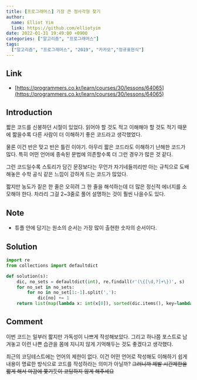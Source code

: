 ```yaml
---
title: [프로그래머스] 가장 큰 정사각형 찾기
author:
  name: Elliot Yim
  link: https://github.com/elliotyim
date: 2022-01-31 19:49:00 +0900
categories: ["알고리즘", "프로그래머스"]
tags:
  ["알고리즘", "프로그래머스", "2019", "카카오","정규표현식"]
---
```


## Link

- [https://programmers.co.kr/learn/courses/30/lessons/64065](https://programmers.co.kr/learn/courses/30/lessons/64065)

## Introduction

짧은 코드를 신봉하던 시절이 있었다. 읽어야 할 것도 적고 이해해야 할 것도 적기 때문에 짧을수록 다른 사람이 더 이해하기 좋은 코드라고 생각했었다.

물론 이건 반은 맞고 반은 틀린 이야기. 아무리 짧은 코드라도 이해하기 난해한 코드가 많다. 특히 어떤 언어에 종속된 문법에 의존할수록 더 그런 경우가 많은 것 같다.

그런 코드일수록 스토리가 담긴 문장보다는 무언가 자기네들끼리만 아는 규칙으로 도배해놓은 수학 공식 같은 느낌이 강하게 드는 코드가 많았다.

짧지만 농도가 짙은 한 줄은 오히려 그 한 줄을 해석하는데 더 많은 정신적 에너지를 소모해야 한다. 차라리 그걸 2~3줄로 풀어 설명하는 것이 훨씬 나을수도 있다.

## Note

- 튜플 안에 담기는 원소의 순서는 가장 많이 출현한 숫자의 순서이다.

## Solution

```python
import re
from collections import defaultdict

def solution(s):
    dic, no_sets = defaultdict(int), re.findall(r'(\{[\d,?]+\})', s)
    for no_set in no_sets:
        for no in no_set[1:-1].split(','):
            dic[no] += 1
    return list(map(lambda x: int(x[0]), sorted(dic.items(), key=lambda y: -y[1])))
```

## Comment

이번 코드는 일부러 짧지만 가독성이 나쁘게 작성해보았다. 그리고 하나쯤 포스트로 남겨놓고 이런 나쁜 습관을 몸에 지니지 않게 기억해두는 것도 좋겠다고 생각했다.

최근의 코딩테스트에는 언어의 제한이 없다. 이건 어떤 언어로 작성해도 이해하기 쉽게 내용이 명료한 방식으로 코드를 작성하라는 의미가 아닐까? ~~그러니까 제발 시간제한을 짧게 해서 마감에 쫓기듯이 코딩하지 않게 해주세요~~
